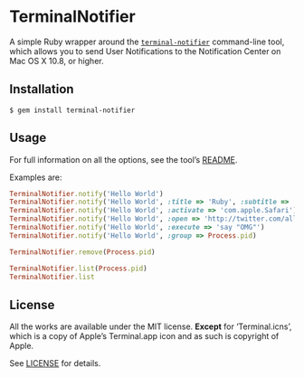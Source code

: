 # TerminalNotifier

A simple Ruby wrapper around the [`terminal-notifier`][HOMEPAGE] command-line
tool, which allows you to send User Notifications to the Notification Center on
Mac OS X 10.8, or higher.


## Installation

```
$ gem install terminal-notifier
```


## Usage

For full information on all the options, see the tool’s [README][README].

Examples are:

```ruby
TerminalNotifier.notify('Hello World')
TerminalNotifier.notify('Hello World', :title => 'Ruby', :subtitle => 'Programming Language')
TerminalNotifier.notify('Hello World', :activate => 'com.apple.Safari')
TerminalNotifier.notify('Hello World', :open => 'http://twitter.com/alloy')
TerminalNotifier.notify('Hello World', :execute => 'say "OMG"')
TerminalNotifier.notify('Hello World', :group => Process.pid)

TerminalNotifier.remove(Process.pid)

TerminalNotifier.list(Process.pid)
TerminalNotifier.list
```


## License

All the works are available under the MIT license. **Except** for
‘Terminal.icns’, which is a copy of Apple’s Terminal.app icon and as such is
copyright of Apple.

See [LICENSE][LICENSE] for details.

[HOMEPAGE]: https://github.com/alloy/terminal-notifier
[README]: https://github.com/alloy/terminal-notifier/blob/master/README.markdown
[LICENSE]: https://github.com/alloy/terminal-notifier/blob/master/Ruby/LICENSE
